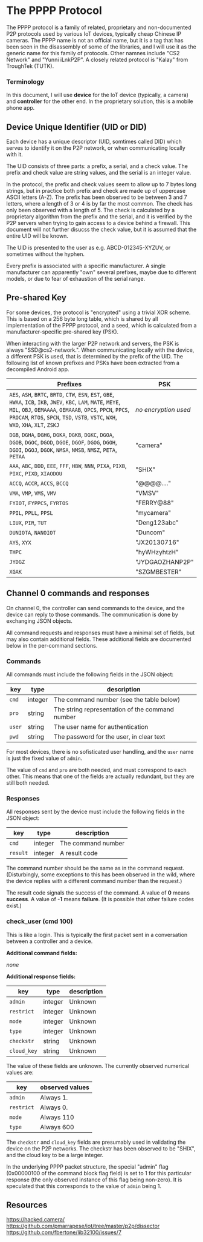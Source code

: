 The PPPP Protocol
===

The PPPP protocol is a family of related, proprietary and non-documented P2P
protocols used by various IoT devices, typically cheap Chinese IP cameras.
The PPPP name is not an official name, but it is a tag that has been seen
in the disassembly of some of the libraries, and I will use it as the generic
name for this family of protocols. Other namnes include "CS2 Network" and
"Yunni iLnkP2P". A closely related protocol is "Kalay" from TroughTek (TUTK).

### Terminology

In this document, I will use **device** for the IoT device (typically, a camera)
and **controller** for the other end. In the proprietary solution, this is a
mobile phone app.

## Device Unique Identifier (UID or DID)

Each device has a unique descriptor (UID, somtimes called DID) which serves to identify it on the P2P network, or when communicating locally with it.

The UID consists of three parts: a prefix, a serial, and a check value. The prefix and check value are string values, and the serial is an integer value.

In the protocol, the prefix and check values seem to allow up to 7 bytes long strings, but in practice both prefix and check are made up of uppercase ASCII letters (A-Z). The prefix has been observed to be between 3 and 7 letters, where a length of 3 or 4 is by far the most common. The check has only been observed with a length of 5. The check is calculated by a proprietary algorithm from the prefix and the serial, and it is verified by the P2P servers when trying to gain access to a device behind a firewall. This document will not further disucss the check value, but it is assumed that the entire UID will be known.

The UID is presented to the user as e.g. ABCD-012345-XYZUV, or sometimes without the hyphen.

Every prefix is associated with a specific manufacturer. A single manufacturer can apparently "own" several prefixes, maybe due to different models, or due to fear of exhaustion of the serial range.

## Pre-shared Key

For some devices, the protocol is "encrypted" using a trivial XOR scheme. This is based on a 256 byte long table, which is shared by all implementation of the PPPP protocol, and a seed, which is calculated from a manufacturer-specific pre-shared key (PSK).

When interacting with the larger P2P network and servers, the PSK is always "SSD@cs2-network.". When communicating locally with the device, a different PSK is used, that is determined by the prefix of the UID. The following list of known prefixes and PSKs have been extracted from a decompiled Android app.

| Prefixes | PSK |
|---|---|
| `AES`, `ASH`, `BRTC`, `BRTD`, `CTW`, `ESN`, `EST`, `GBE`, `HWAA`, `ICB`, `IKB`, `JWEV`, `KBC`, `LAM`, `MATE`, `MEYE`, `MIL`, `OBJ`, `OEMAAAA`, `OEMAAAB`, `OPCS`, `PPCN`, `PPCS`, `PROCAM`, `RTOS`, `SPCN`, `TSD`, `VSTB`, `VSTC`, `WXH`, `WXO`, `XHA`, `XLT`, `ZSKJ` | *no encryption used* |
| `DGB`, `DGHA`, `DGHG`, `DGKA`, `DGKB`, `DGKC`, `DGOA`, `DGOB`, `DGOC`, `DGOD`, `DGOE`, `DGOF`, `DGOG`, `DGOH`, `DGOI`, `DGOJ`, `DGOK`, `NMSA`, `NMSB`, `NMSZ`, `PETA`, `PETAA` | "camera" |
| `AAA`, `ABC`, `DDD`, `EEE`, `FFF`, `HBW`, `NNN`, `PIXA`, `PIXB`, `PIXC`, `PIXD`, `XIAODOU` | "SHIX" |
| `ACCQ`, `ACCR`, `ACCS`, `BCCQ` | "@@@@...." |
| `VMA`, `VMP`, `VMS`, `VMV` | "VMSV" |
| `FYIOT`, `FYPPCS`, `FYRTOS` | "FERRY@88" |
| `PPIL`, `PPLL`, `PPSL` | "mycamera" |
| `LIUX`, `PIR`, `TUT` | "Deng123abc" |
| `DUNIOTA`, `NANOIOT` | "Duncom" |
| `AYS`, `XYX` | "JX20130716" |
| `THPC` | "hyWHzyhtzH" |
| `JYDGZ` | "JYDGAOZHANP2P" |
| `XGAK` | "SZGMBESTER" |

## Channel 0 commands and responses

On channel 0, the controller can send commands to the device, and the device
can reply to those commands. The communication is done by exchanging JSON
objects.

All command requests and responses must have a minimal set of fields, but may also contain additional fields. These additional fields are documented below in the per-command sections.

### Commands

All commands must include the following fields in the JSON object:

| **key** | **type**  | **description**|
|---|---|----|
| `cmd` | integer | The command number (see the table below) |
| `pro` | string  | The string representation of the command number |
| `user` | string  | The user name for authentication |
| `pwd` | string  | The password for the user, in clear text |

For most devices, there is no sofisticated user handling, and the `user` name is just the fixed value of `admin`.

The value of `cmd` and `pro` are both needed, and must correspond to each other. This means that one of the fields are actually redundant, but they are still both needed.

### Responses

All responses sent by the device must include the following fields in the JSON object:

| **key** | **type**  | **description**|
|---|---|----|
| `cmd` | integer | The command number |
| `result` | integer  | A result code |

The command number should be the same as in the command request. (Disturbingly, some exceptions to this has been observed in the wild, where the device replies with a different command number than the request.)

The result code signals the success of the command. A value of **0** means **success**. A value of **-1** means **failure**. (It is possible that other failure codes exist.)

### check_user (cmd 100)

This is like a login. This is typically the first packet sent in a conversation between a controller and a device.

**Additional command fields:**

*none*

**Additional response fields:**

| **key** | **type**  | **description**|
|---|---|----|
| `admin` | integer | Unknown |
| `restrict` | integer | Unknown |
| `mode` | integer | Unknown |
| `type` | integer | Unknown |
| `checkstr` | string  | Unknown |
| `cloud_key` | string  | Unknown |

The value of these fields are unknown. The currently observed numerical values are:

| **key** | **observed values** |
|---|---|
| `admin` | Always 1. |
| `restrict` | Always 0. |
| `mode` | Always 110 |
| `type` | Always 600 |

The `checkstr` and  `cloud_key` fields are presumably used in validating the device on the P2P networks. The checkstr has been observed to be "SHIX", and the cloud key to be a large integer.

In the underlying PPPP packet structure, the special "admin" flag (0x00000100 of the command block flag field) is set to 1 for this particular response (the only observed instance of this flag being non-zero). It is speculated that this corresponds to the value of `admin` being 1.

## Resources

https://hacked.camera/
https://github.com/pmarrapese/iot/tree/master/p2p/dissector
https://github.com/fbertone/lib32100/issues/7
